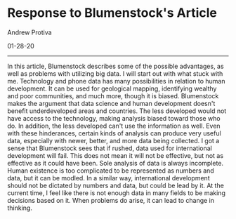 # Response to Blumenstock's Article

Andrew Protiva 

01-28-20

---
In this article, Blumenstock describes some of the possible advantages, as well as problems with utilizing big data. I will start out with what stuck with me. Technology and phone data has many possibilities in relation to human development. It can be used for geological mapping, identifying wealthy and poor communities, and much more, though it is biased. Blumenstock makes the argument that data science and human development doesn't benefit underdeveloped areas and countries. The less developed would not have access to the technology, making analysis biased toward those who do. In addition, the less developed can't use the information as well. Even with these hinderances, certain kinds of analysis can produce very useful data, especially with newer, better, and more data being collected. I got a sense that Blumenstock sees that if rushed, data used for international development will fail. This does not mean it will not be effective, but not as effective as it could have been. Sole analysis of data is always incomplete. Human existence is too complicated to be represented as numbers and data, but it can be modled. In a similar way, international development should not be dictated by numbers and data, but could be lead by it. At the current time, I feel like there is not enough data in many fields to be making decisions based on it. When problems do arise, it can lead to change in thinking. 
